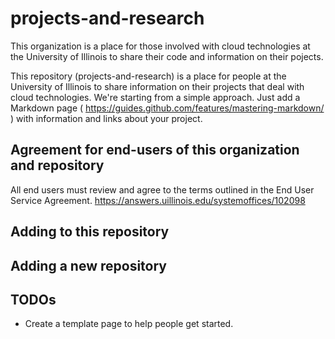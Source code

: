 # projects-and-research

This organization is a place for those involved with cloud technologies at the University of Illinois to share their code and information on their pojects.  

This repository (projects-and-research) is a place for people at the University of Illinois to share information on their projects that deal with cloud technologies. We're starting from a simple approach. Just add a Markdown page ( https://guides.github.com/features/mastering-markdown/ ) with information and links about your project.   

## Agreement for end-users of this organization and repository

All end users must review and agree to the terms outlined in the End User Service Agreement.  https://answers.uillinois.edu/systemoffices/102098

## Adding to this repository

## Adding a new repository

## TODOs

  * Create a template page to help people get started.
